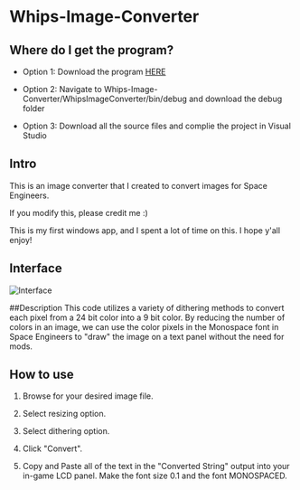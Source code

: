# Whips-Image-Converter
## Where do I get the program?
* Option 1: Download the program [HERE](https://github.com/Whiplash141/Whips-Image-Converter/raw/master/WhipsImageConverter/bin/Debug/Whip%60s%20Image%20Converter.exe)

* Option 2: Navigate to Whips-Image-Converter/WhipsImageConverter/bin/debug and download the debug folder

* Option 3: Download all the source files and complie the project in Visual Studio

## Intro
This is an image converter that I created to convert images for Space Engineers.

If you modify this, please credit me :) 

This is my first windows app, and I spent a lot of time on this. I hope y'all enjoy!

## Interface
![Interface](https://i.gyazo.com/8c664b8051748f80443fdbfaa3527a12.png)

##Description
This code utilizes a variety of dithering methods to convert each pixel from  a 24 bit color into a 9 bit color.
By reducing the number of colors in an image, we can use the color pixels in the Monospace font in Space Engineers
to "draw" the image on a text panel without the need for mods.

## How to use
1. Browse for your desired image file.

2. Select resizing option.

3. Select dithering option.

4. Click "Convert".

5. Copy and Paste all of the text in the "Converted String" output into your in-game LCD panel. Make the font size 0.1 and the 
   font MONOSPACED.
